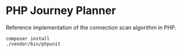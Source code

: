 PHP Journey Planner
===================

Reference implementation of the connection scan algorithm in PHP.

```
composer install
./vendor/bin/phpunit
```
